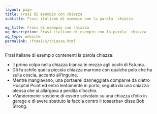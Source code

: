 ```yaml
---
layout: page
title: Frasi di esempio con chiazza 
subtitle: Frasi italiane di esempio con la parola  chiazza

og_title: Frasi di esempio con chiazza 
og_description: Frasi italiane di esempio con la parola  chiazza
og_type: website
permalink: /frasi/c/chiazza.html
---
```


Frasi italiane di esempio contenenti la parola chiazza:


- Il primo colpo nella chiazza bianca in mezzo agli occhi di Fatuma.
- Gli fa schifo quella piccola chiazza marrone con qualche pelo che ha sulla coscia, accanto all'inguine.
- Mentre mangiavano, una portaerei danneggiata comparve da dietro Hospital Point ed entrò lentamente in porto, seguita da una chiazza oleosa che si allargava a perdita d’occhio.
- «Vandermeier sostiene di essere scivolato su una chiazza d’olio in garage e di avere sbattuto la faccia contro il tosaerba» disse Bob Strong.

